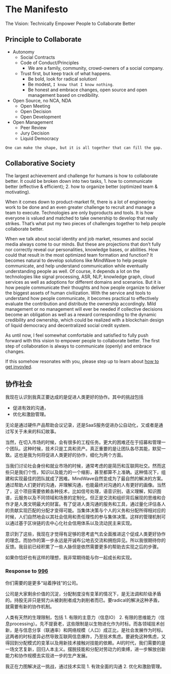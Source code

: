 # The Manifesto

The Vision: Technically Empower People to Collaborate Better


## Principle to Collaborate

- Autonomy
    - Social Contracts
    - Code of Conduct/Principles
        - We are a family, community, crowd-owners of a social company.
    - Trust first, but keep track of what happens.
        - Be bold, look for radical solution!
        - Be modest, `I know that I know nothing`.
        - Be honest and embrace changes, open source and open management based on credibility.
- Open Source, no NCA, NDA
    - Open Meeting
    - Open Decision
    - Open Development
- Open Management
    - Peer Review
    - Jury Decision
    - Liquid Democracy

`One can make the shape, but it is all together that can fill the gap.`



## Collaborative Society

The largest achievement and challenge for humans is how to collaborate better. It could be broken down into two tasks, 1. how to communicate better (effective & efficient); 2. how to organize better (optimized team & motivating). 

When it comes down to product-market fit, there is a lot of engineering work to be done and an even greater challenge to recruit and manage a team to execute. Technologies are only byproducts and tools. It is how everyone is valued and matched to take ownership to develop that really strikes. That’s what put my two pieces of challenges together to help people collaborate better.

When we talk about social identity and job market, resumes and social media always come to our minds. But these are projections that don’t fully nor correctly reveal our personalities, knowledge bases, or abilities. How could that result in the most optimized team formation and function? It becomes natural to develop solutions like MindWave to help people communicate, and help understand communication while eventually understanding people as well. Of course, it depends a lot on the technologies like signal processing, ASR, NLP, knowledge graph, cloud services as well as adoptions for different domains and scenarios. But it is how people communicate their thoughts and how people organize to deliver the biggest assets of human civilization. With the service and tools to understand how people communicate, it becomes practical to effectively evaluate the contribution and distribute the ownership accordingly. Mild management or no management will ever be needed if collective decisions become an obligation as well as a reward corresponding to the dynamic credibility and ownership, which could be realized with a blockchain design of liquid democracy and decentralized social credit system.

As until now, I feel somewhat comfortable and satisfied to fully push forward with this vision to empower people to collaborate better. The first step of collaboration is always to communicate (openly) and embrace changes.

If this somehow resonates with you, please step up to learn about [how to get invovled](Execution.md).

## 协作社会

我现在认识到我真正要达成的是促进人类更好的协作。其中的挑战包括
- 促进有效的沟通，
- 优化和激励管理。

无论是通过硬件产品帮助会议记录，还是SaaS服务促进办公自动化，又或者是通过写关于未来的科幻故事。

当然，在切入市场的时候，会有很多的工程任务。更大的困难还在于招募和管理一个团队。这种时候，技术只是工具和资产。真正重要的是让团队各尽其能，默契一致。这也是我为何将促进人类更好的协作，细化为两个方面。

当我们讨论社会身份和就业市场的时候，通常考虑的是简历和互联网社交。然而这些只是我们个性，知识以及能力的一个缩影，甚至都算不上准确。这种情况下，组建和实现最佳的团队就成了困难。MindWave自然变成为了最自然的解决的方案。通过帮助人们更好的沟通，并理解沟通，也能最终对沟通的人有更好的画像。当然了，这个项目需要依赖各种技术，比如信号处理，语音识别，语义理解，知识图谱，云服务以及不同领域和场景的定制化。但正是交流和组织背后展现的思维和合作才是人类文明最大的财富。有了促进人类沟通的服务和工具，通过量化评估各人的贡献实现匹配的分配才变得可能。当集体决策与个人的义务和分配所得相对应的时候，人们自然地会以其社会信用和责任理性的参与集体决策。这样的管理机制可以通过基于区块链的去中心化社会信用体系以及流动民主来实现。

意识到了这些，我现在才觉得有足够的思考底气去全面推进这个促成人类更好协作的理念。而协作的第一步永远是开诚布公地去交流和拥抱异见。所以我很期待你的反馈。我目前已经积累了一些人脉但是依然需要更多的帮助去实现之后的步骤。

如果你恰好也有这样的理想，我非常期待能与你一起成长和实现。


### Response to [996](http://996.icu)

你们需要的是更多“站着挣钱”的公司。

公司是大家剩余价值的沉淀，分配制度没有变革的情况下，是无法调和阶级矛盾的。持股无非只是努力从被剥削者成为剥削者而已。要radical的解决这种矛盾，就需要有新的协作机制。

人类有天然的生理限制，包括 1. 有限的主意力（信息IO） 2. 有限的思维能力（信息processing）。先不提衰老，这些限制是以生物进化作为时标。而各领域技术创新，是与信息分享（联通率）和网络规模（人口）成正比，是社会发展作为时标。这两者的时标差异必然导致互联网信息爆炸，乃至技术焦虑。要避免这种焦虑，又得回到分配模式的变革以及用新技术接触对技能的依赖。AI的时代，我们需要的是一场文艺复新，回归人本主义。摆脱技能和分配对劳动力的束缚，进一步解放创新能力和协作规模去实现进一步的生产发展。

我正在力图解决这一挑战，通过技术实现 1. 有效全面的沟通 2. 优化和激励管理。